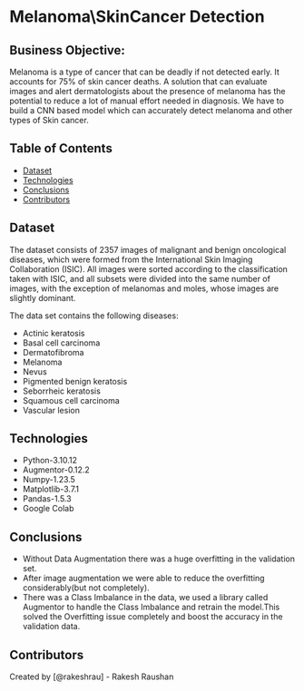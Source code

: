 # Melanoma\SkinCancer Detection

## Business Objective:
Melanoma is a type of cancer that can be deadly if not detected early. It accounts for 75% of skin cancer deaths. A solution that can evaluate images and alert dermatologists about the presence of melanoma has the potential to reduce a lot of manual effort needed in diagnosis. We have to build a CNN based model which can accurately detect melanoma and other types of Skin cancer.

## Table of Contents
* [Dataset](#Dataset)
* [Technologies](#Technologies)
* [Conclusions](#Conclusions)
* [Contributors](#Contributors)


## Dataset
The dataset consists of 2357 images of malignant and benign oncological diseases, which were formed from the International Skin Imaging Collaboration (ISIC). All images were sorted according to the classification taken with ISIC, and all subsets were divided into the same number of images, with the exception of melanomas and moles, whose images are slightly dominant.


The data set contains the following diseases:

- Actinic keratosis
- Basal cell carcinoma
- Dermatofibroma
- Melanoma
- Nevus
- Pigmented benign keratosis
- Seborrheic keratosis
- Squamous cell carcinoma
- Vascular lesion

## Technologies
- Python-3.10.12
- Augmentor-0.12.2
- Numpy-1.23.5
- Matplotlib-3.7.1
- Pandas-1.5.3
- Google Colab

## Conclusions
- Without Data Augmentation there was a huge overfitting in the validation set.
- After image augmentation we were able to reduce the overfitting considerably(but not completely).
- There was a Class Imbalance in the data, we used a library called Augmentor to handle the Class Imbalance and retrain the model.This solved the Overfitting issue completely and boost the accuracy in the validation data.

## Contributors
Created by [@rakeshrau] - Rakesh Raushan
